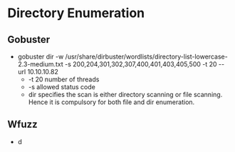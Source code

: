 # Directory Enumeration

## Gobuster

* gobuster dir -w /usr/share/dirbuster/wordlists/directory-list-lowercase-2.3-medium.txt -s 200,204,301,302,307,400,401,403,405,500 -t 20 --url 10.10.10.82
  * -t 20 number of threads
  * -s allowed status code
  * dir specifies the scan is either directory scanning or file scanning. Hence it is compulsory for both file and dir enumeration.

## Wfuzz

* d

